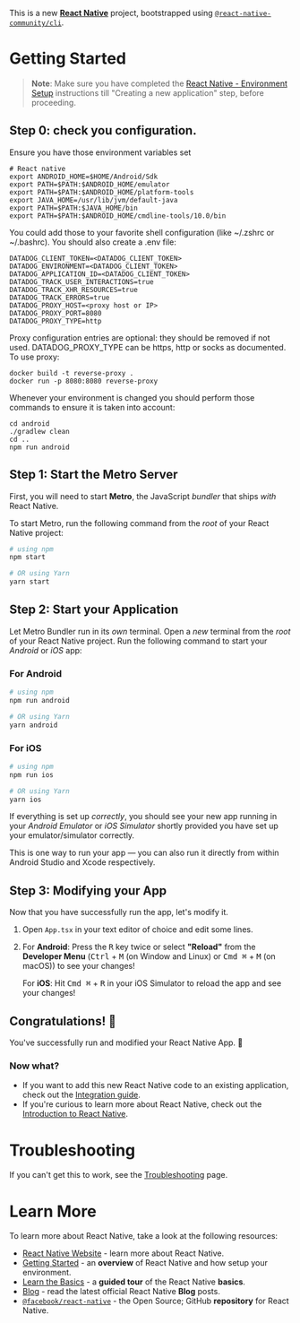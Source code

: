 This is a new [**React Native**](https://reactnative.dev) project, bootstrapped using [`@react-native-community/cli`](https://github.com/react-native-community/cli).

# Getting Started

>**Note**: Make sure you have completed the [React Native - Environment Setup](https://reactnative.dev/docs/environment-setup) instructions till "Creating a new application" step, before proceeding.
## Step 0: check you configuration.
 Ensure you have those environment variables set
 ```shell
 # React native
export ANDROID_HOME=$HOME/Android/Sdk
export PATH=$PATH:$ANDROID_HOME/emulator
export PATH=$PATH:$ANDROID_HOME/platform-tools
export JAVA_HOME=/usr/lib/jvm/default-java
export PATH=$PATH:$JAVA_HOME/bin
export PATH=$PATH:$ANDROID_HOME/cmdline-tools/10.0/bin
 ```
You could add those to your favorite shell configuration (like ~/.zshrc or ~/.bashrc).
You should also create a .env file:
```.env
DATADOG_CLIENT_TOKEN=<DATADOG_CLIENT_TOKEN>
DATADOG_ENVIRONMENT=<DATADOG_CLIENT_TOKEN>
DATADOG_APPLICATION_ID=<DATADOG_CLIENT_TOKEN>
DATADOG_TRACK_USER_INTERACTIONS=true
DATADOG_TRACK_XHR_RESOURCES=true
DATADOG_TRACK_ERRORS=true
DATADOG_PROXY_HOST=<proxy host or IP>
DATADOG_PROXY_PORT=8080
DATADOG_PROXY_TYPE=http
```
Proxy configuration entries are optional: they should  be removed if not used.
DATADOG_PROXY_TYPE can be https, http or socks as documented.
To use proxy:
```shell
docker build -t reverse-proxy .
docker run -p 8080:8080 reverse-proxy
```

Whenever your environment is changed you should perform those commands to ensure it is taken into account:
```shell
cd android
./gradlew clean
cd ..
npm run android
```



## Step 1: Start the Metro Server

First, you will need to start **Metro**, the JavaScript _bundler_ that ships _with_ React Native.

To start Metro, run the following command from the _root_ of your React Native project:

```bash
# using npm
npm start

# OR using Yarn
yarn start
```

## Step 2: Start your Application

Let Metro Bundler run in its _own_ terminal. Open a _new_ terminal from the _root_ of your React Native project. Run the following command to start your _Android_ or _iOS_ app:

### For Android

```bash
# using npm
npm run android

# OR using Yarn
yarn android
```

### For iOS

```bash
# using npm
npm run ios

# OR using Yarn
yarn ios
```

If everything is set up _correctly_, you should see your new app running in your _Android Emulator_ or _iOS Simulator_ shortly provided you have set up your emulator/simulator correctly.

This is one way to run your app — you can also run it directly from within Android Studio and Xcode respectively.

## Step 3: Modifying your App

Now that you have successfully run the app, let's modify it.

1. Open `App.tsx` in your text editor of choice and edit some lines.
2. For **Android**: Press the <kbd>R</kbd> key twice or select **"Reload"** from the **Developer Menu** (<kbd>Ctrl</kbd> + <kbd>M</kbd> (on Window and Linux) or <kbd>Cmd ⌘</kbd> + <kbd>M</kbd> (on macOS)) to see your changes!

   For **iOS**: Hit <kbd>Cmd ⌘</kbd> + <kbd>R</kbd> in your iOS Simulator to reload the app and see your changes!

## Congratulations! :tada:

You've successfully run and modified your React Native App. :partying_face:

### Now what?

- If you want to add this new React Native code to an existing application, check out the [Integration guide](https://reactnative.dev/docs/integration-with-existing-apps).
- If you're curious to learn more about React Native, check out the [Introduction to React Native](https://reactnative.dev/docs/getting-started).

# Troubleshooting


If you can't get this to work, see the [Troubleshooting](https://reactnative.dev/docs/troubleshooting) page.

# Learn More

To learn more about React Native, take a look at the following resources:

- [React Native Website](https://reactnative.dev) - learn more about React Native.
- [Getting Started](https://reactnative.dev/docs/environment-setup) - an **overview** of React Native and how setup your environment.
- [Learn the Basics](https://reactnative.dev/docs/getting-started) - a **guided tour** of the React Native **basics**.
- [Blog](https://reactnative.dev/blog) - read the latest official React Native **Blog** posts.
- [`@facebook/react-native`](https://github.com/facebook/react-native) - the Open Source; GitHub **repository** for React Native.
